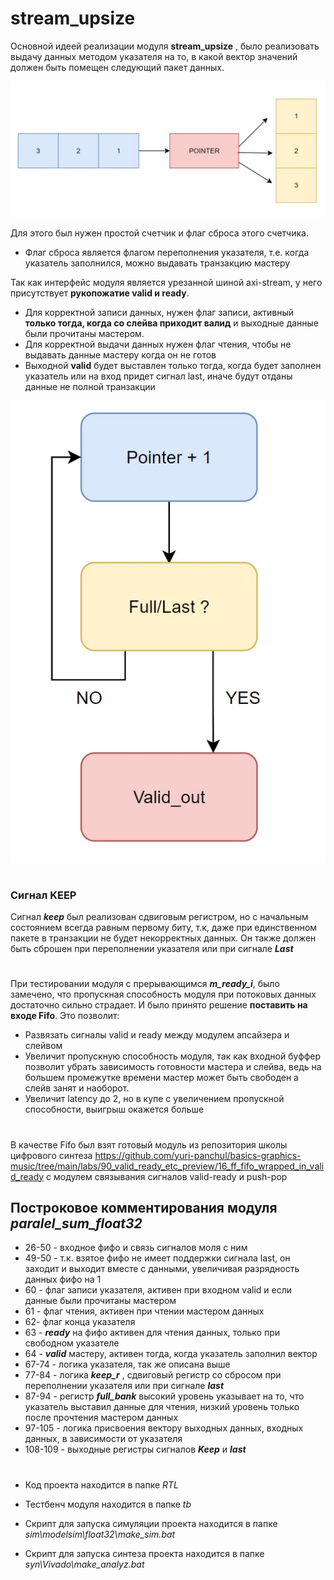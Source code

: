 # stream_upsize
Основной идеей реализации модуля **stream_upsize** , было реализовать выдачу данных методом указателя на то, в какой вектор значений должен быть помещен следующий пакет данных.

![](/doc/pointer.jpg)

Для этого был нужен простой счетчик и флаг сброса этого счетчика.
- Флаг сброса является флагом переполнения указателя, т.е. когда указатель заполнился, можно выдавать транзакцию мастеру

 Так как интерфейс модуля является урезанной шиной axi-stream, у него присутствует **рукопожатие valid и ready**.
- Для корректной записи данных, нужен флаг записи, активный **только тогда, когда со слейва приходит валид** и выходные данные были прочитаны мастером.
- Для корректной выдачи данных нужен флаг чтения, чтобы не выдавать данные мастеру когда он не готов
- Выходной **valid** будет выставлен только тогда, когда будет заполнен указатель или на вход придет сигнал last, иначе будут отданы данные не полной транзакции

![](/doc/full.jpg)
#
### Сигнал KEEP
Сигнал ***keep*** был реализован сдвиговым регистром, но с начальным состоянием всегда равным  первому биту, т.к, даже при единственном пакете в транзакции не будет некорректных данных. 
Он также должен быть сброшен при переполнении указателя или при сигнале ***Last*** 
#
При тестировании модуля с прерывающимся ***m_ready_i***, было замечено, что пропускная способность модуля при потоковых данных достаточно сильно страдает. И было принято решение **поставить на входе Fifo**.
Это позволит:
- Развязать сигналы valid и ready между модулем апсайзера и слейвом 
- Увеличит пропускную способность модуля, так как входной буффер позволит убрать зависимость готовности мастера и слейва, ведь на большем промежутке времени мастер может быть свободен а слейв занят и наоборот.
- Увеличит latency до 2, но в купе с увеличением пропускной способности, выигрыш окажется больше 
#
В качестве Fifo был взят готовый модуль из репозитория школы цифрового синтеза 
https://github.com/yuri-panchul/basics-graphics-music/tree/main/labs/90_valid_ready_etc_preview/16_ff_fifo_wrapped_in_valid_ready
с модулем связывания сигналов valid-ready и push-pop

## Построковое комментирования модуля ***paralel_sum_float32***
- 26-50 - входное фифо и связь сигналов моля с ним 
- 49-50 - т.к. взятое фифо не имеет поддержки сигнала last, он заходит и выходит вместе с данными, увеличивая разрядность данных фифо на 1 
- 60 - флаг записи указателя, активен при входном valid и если данные были прочитаны мастером 
- 61 - флаг чтения, активен при чтении мастером данных
- 62- флаг конца указателя 
- 63 - ***ready*** на фифо активен для чтения данных, только при свободном указателе 
-  64 - ***valid*** мастеру, активен тогда, когда указатель заполнил вектор 
-  67-74 - логика указателя, так же описана выше 
-  77-84 - логика ***keep_r*** , сдвиговый регистр со сбросом при переполнении указателя или при сигнале ***last*** 
- 87-94 - регистр ***full_bank***  высокий уровень указывает на то, что указатель выставил данные для чтения, низкий уровень только после прочтения мастером данных
- 97-105 - логика присвоения вектору выходных данных, входных данных, в зависимости от указателя
- 108-109 - выходные регистры сигналов ***Keep*** и ***last***

#
- Код проекта находится в папке *RTL*

- Тестбенч модуля находится в папке *tb*

- Скрипт для запуска симуляции проекта находится в папке *sim\modelsim\float32\make_sim.bat*

- Скрипт для запуска синтеза проекта находится в папке  *syn\Vivado\make_analyz.bat*
